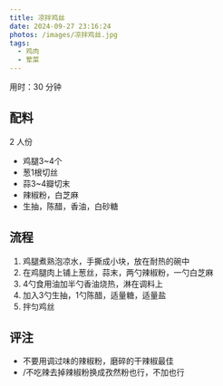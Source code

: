 ```yaml
---
title: 凉拌鸡丝
date: 2024-09-27 23:16:24
photos: /images/凉拌鸡丝.jpg
tags:
  - 鸡肉
  - 荤菜
---
```


用时：30 分钟

## 配料

2 人份

- 鸡腿3~4个
- 葱1根切丝
- 蒜3~4瓣切末
- 辣椒粉，白芝麻
- 生抽，陈醋，香油，白砂糖

<!--more-->

## 流程

1. 鸡腿煮熟泡凉水，手撕成小块，放在耐热的碗中
2. 在鸡腿肉上铺上葱丝，蒜末，两勺辣椒粉，一勺白芝麻
3. 4勺食用油加半勺香油烧热，淋在调料上
4. 加入3勺生抽，1勺陈醋，适量糖，适量盐
5. 拌匀鸡丝

## 评注

- 不要用调过味的辣椒粉，磨碎的干辣椒最佳
- /不吃辣去掉辣椒粉换成孜然粉也行，不加也行
